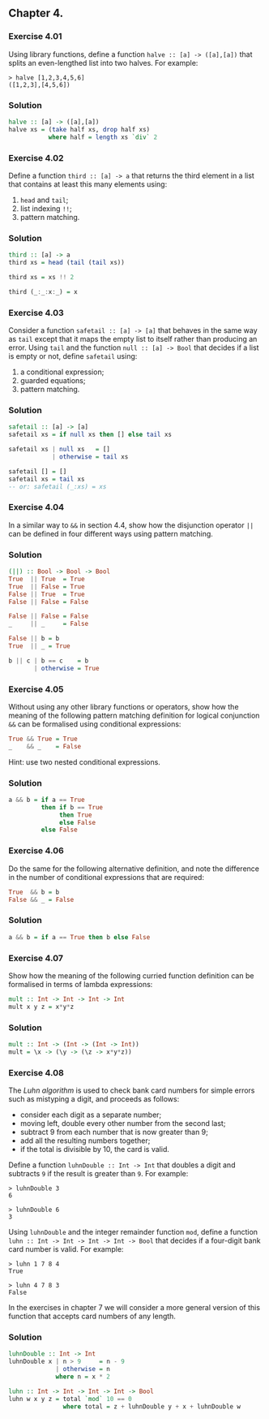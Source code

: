 ## Chapter 4.

### Exercise 4.01

Using library functions, define a function `halve :: [a] -> ([a],[a])` that
splits an even-lengthed list into two halves. For example:

```
> halve [1,2,3,4,5,6]
([1,2,3],[4,5,6])
```

### Solution

```haskell
halve :: [a] -> ([a],[a])
halve xs = (take half xs, drop half xs)
           where half = length xs `div` 2
```

### Exercise 4.02

Define a function `third :: [a] -> a` that returns the third element in a list
that contains at least this many elements using:

1. `head` and `tail`;
2. list indexing `!!`;
3. pattern matching.

### Solution

```haskell
third :: [a] -> a
third xs = head (tail (tail xs))

third xs = xs !! 2

third (_:_:x:_) = x
```

### Exercise 4.03

Consider a function `safetail :: [a] -> [a]` that behaves in the same way as
`tail` except that it maps the empty list to itself rather than producing an
error. Using `tail` and the function `null :: [a] -> Bool` that decides if a
list is empty or not, define `safetail` using:

1. a conditional expression;
2. guarded equations;
3. pattern matching.

### Solution

```haskell
safetail :: [a] -> [a]
safetail xs = if null xs then [] else tail xs

safetail xs | null xs   = []
            | otherwise = tail xs

safetail [] = []
safetail xs = tail xs
-- or: safetail (_:xs) = xs
```

### Exercise 4.04

In a similar way to `&&` in section 4.4, show how the disjunction operator `||`
can be defined in four different ways using pattern matching.

### Solution

```haskell
(||) :: Bool -> Bool -> Bool
True  || True  = True
True  || False = True
False || True  = True
False || False = False

False || False = False
_     || _     = False

False || b = b
True  || _ = True

b || c | b == c    = b
       | otherwise = True
```

### Exercise 4.05

Without using any other library functions or operators, show how the meaning of
the following pattern matching definition for logical conjunction `&&` can be
formalised using conditional expressions:

```haskell
True && True = True
_    && _    = False
```

Hint: use two nested conditional expressions.

### Solution

```haskell
a && b = if a == True
         then if b == True
              then True
              else False
         else False
```

### Exercise 4.06

Do the same for the following alternative definition, and note the difference in
the number of conditional expressions that are required:

```haskell
True  && b = b
False && _ = False
```

### Solution

```haskell
a && b = if a == True then b else False
```

### Exercise 4.07

Show how the meaning of the following curried function definition can be
formalised in terms of lambda expressions:

```haskell
mult :: Int -> Int -> Int -> Int
mult x y z = x*y*z
```

### Solution

```haskell
mult :: Int -> (Int -> (Int -> Int))
mult = \x -> (\y -> (\z -> x*y*z))
```

### Exercise 4.08

The *Luhn algorithm* is used to check bank card numbers for simple errors such
as mistyping a digit, and proceeds as follows:

* consider each digit as a separate number;
* moving left, double every other number from the second last;
* subtract 9 from each number that is now greater than 9;
* add all the resulting numbers together;
* if the total is divisible by 10, the card is valid.

Define a function `luhnDouble :: Int -> Int` that doubles a digit and subtracts
`9` if the result is greater than `9`. For example:

```
> luhnDouble 3
6

> luhnDouble 6
3
```

Using `luhnDouble` and the integer remainder function `mod`, define a function
`luhn :: Int -> Int -> Int -> Int -> Bool` that decides if a four-digit bank
card number is valid. For example:

```
> luhn 1 7 8 4
True

> luhn 4 7 8 3
False
```

In the exercises in chapter 7 we will consider a more general version of this
function that accepts card numbers of any length.

### Solution

```haskell
luhnDouble :: Int -> Int
luhnDouble x | n > 9     = n - 9
             | otherwise = n
             where n = x * 2

luhn :: Int -> Int -> Int -> Int -> Bool
luhn w x y z = total `mod` 10 == 0
               where total = z + luhnDouble y + x + luhnDouble w
```
